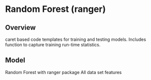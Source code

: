 Random Forest (ranger)
==================================================

## Overview
caret based code templates for training and testing models.  Includes function
to capture training run-time statistics.

## Model
Random Forest with ranger package
All data set features



